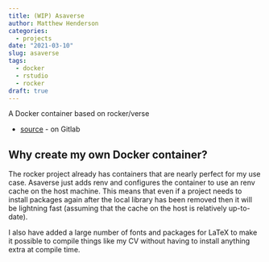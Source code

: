```yaml
---
title: (WIP) Asaverse
author: Matthew Henderson
categories:
  - projects
date: "2021-03-10"
slug: asaverse
tags:
  - docker
  - rstudio
  - rocker
draft: true
---
```


A Docker container based on rocker/verse

* [source](https://gitlab.com/mjhds/asaverse) - on Gitlab

## Why create my own Docker container?

The rocker project already has containers that are nearly
perfect for my use case. Asaverse just adds renv and configures
the container to use an renv cache on the host machine. This
means that even if a project needs to install packages again
after the local library has been removed then it will be
lightning fast (assuming that the cache on the host is relatively
up-to-date).

I also have added a large number of fonts and packages for LaTeX
to make it possible to compile things like my CV without
having to install anything extra at compile time.
